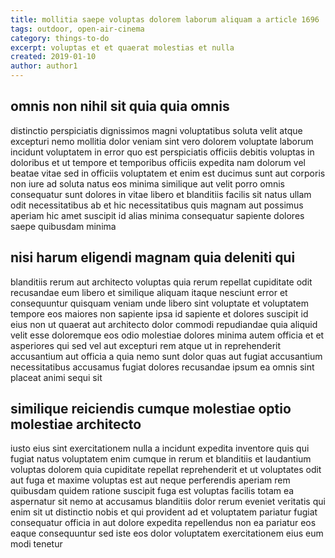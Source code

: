 ```yaml
---
title: mollitia saepe voluptas dolorem laborum aliquam a article 1696
tags: outdoor, open-air-cinema
category: things-to-do
excerpt: voluptas et et quaerat molestias et nulla
created: 2019-01-10
author: author1
---
```


## omnis non nihil sit quia quia omnis

distinctio perspiciatis dignissimos magni voluptatibus soluta velit atque excepturi nemo mollitia dolor veniam sint vero dolorem voluptate laborum incidunt voluptatem in error quo est perspiciatis officiis debitis voluptas in doloribus et ut tempore et temporibus officiis expedita nam dolorum vel beatae vitae sed in officiis voluptatem et enim est ducimus sunt aut corporis non iure ad soluta natus eos minima similique aut velit porro omnis consequatur sunt dolores in vitae libero et blanditiis facilis sit natus ullam odit necessitatibus ab et hic necessitatibus quis magnam aut possimus aperiam hic amet suscipit id alias minima consequatur sapiente dolores saepe quibusdam minima

## nisi harum eligendi magnam quia deleniti qui

blanditiis rerum aut architecto voluptas quia rerum repellat cupiditate odit recusandae eum libero et similique aliquam itaque nesciunt error et consequuntur quisquam veniam unde libero sint voluptate et voluptatem tempore eos maiores non sapiente ipsa id sapiente et dolores suscipit id eius non ut quaerat aut architecto dolor commodi repudiandae quia aliquid velit esse doloremque eos odio molestiae dolores minima autem officia et et asperiores qui sed vel aut excepturi rem atque ut in reprehenderit accusantium aut officia a quia nemo sunt dolor quas aut fugiat accusantium necessitatibus accusamus fugiat dolores recusandae ipsum ea omnis sint placeat animi sequi sit

## similique reiciendis cumque molestiae optio molestiae architecto

iusto eius sint exercitationem nulla a incidunt expedita inventore quis qui fugiat natus voluptatem enim cumque in rerum et blanditiis et laudantium voluptas dolorem quia cupiditate repellat reprehenderit et ut voluptates odit aut fuga et maxime voluptas est aut neque perferendis aperiam rem quibusdam quidem ratione suscipit fuga est voluptas facilis totam ea aspernatur sit nemo at accusamus blanditiis dolor rerum eveniet veritatis qui enim sit ut distinctio nobis et qui provident ad et voluptatem pariatur fugiat consequatur officia in aut dolore expedita repellendus non ea pariatur eos eaque consequuntur sed iste eos dolor voluptatem exercitationem eius eum modi tenetur
